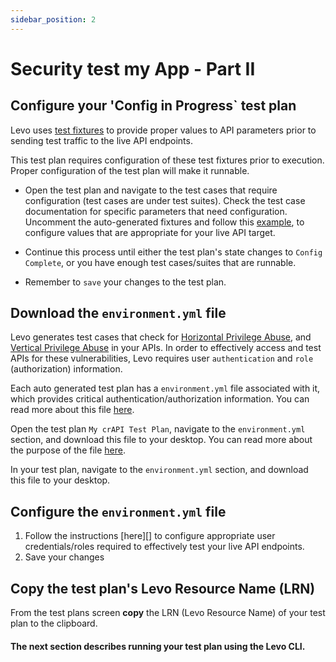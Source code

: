 ```yaml
---
sidebar_position: 2
---
```


# Security test my App - Part II

## Configure your 'Config in Progress` test plan
Levo uses [test fixtures][fixtures] to provide proper values to API parameters prior to sending test traffic to the live API endpoints.

This test plan requires configuration of these test fixtures prior to execution. Proper configuration of the test plan will make it runnable.

- Open the test plan and navigate to the test cases that require configuration (test cases are under test suites). Check the test case documentation for
specific parameters that need configuration. Uncomment the auto-generated fixtures and follow this [example][fixture-example], to configure values that are appropriate for your live API target.

- Continue this process until either the test plan's state changes to `Config Complete`, or you have enough test cases/suites that are runnable.

- Remember to `save` your changes to the test plan.

## Download the `environment.yml` file
Levo generates test cases that check for [Horizontal Privilege Abuse][horizontal-priv-abuse], and [Vertical Privilege Abuse][vertical-priv-abuse] in your APIs.
In order to effectively access and test APIs for these vulnerabilities, Levo requires user `authentication` and `role` (authorization) information.

Each auto generated test plan has a `environment.yml` file associated with it, which provides critical authentication/authorization information.
You can read more about this file [here][env-file]. 

Open the test plan `My crAPI Test Plan`, navigate to the `environment.yml` section, 
and download this file to your desktop. You can read more about the purpose of the file [here][env-file].

In your test plan, navigate to the `environment.yml` section, and download this file to your desktop.

## Configure the `environment.yml` file
1. Follow the instructions [here][] to configure appropriate user credentials/roles required to effectively test your live API endpoints.
2. Save your changes

## Copy the test plan's Levo Resource Name (LRN)
From the test plans screen **copy** the LRN (Levo Resource Name) of your test plan to the clipboard.

#### The next section describes running your test plan using the Levo CLI.

[example-values]: https://swagger.io/docs/specification/adding-examples/
[fixtures]: ../../concepts/test-fixtures.md
[fixture-example]: ../../concepts/test-fixtures#test-fixture-format

[horizontal-priv-abuse]: https://en.wikipedia.org/wiki/Privilege_escalation#Horizontal
[vertical-priv-abuse]: https://en.wikipedia.org/wiki/Privilege_escalation#Vertical
[env-file]: ../../levo-cli/levo-cli-environment-file.md